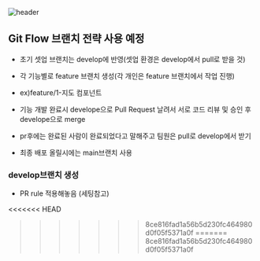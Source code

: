 ![header](https://capsule-render.vercel.app/api?type=waving&color=63a1ff&height=300&section=header&text=PocketBand&fontSize=70&animation=fadeIn&fontAlignY=38&desc=Frontend&descAlignY=60&fontColor=ffffff)


## Git Flow 브랜치 전략 사용 예정

- 초기 셋업 브랜치는 develop에 반영(셋업 환경은 develop에서 pull로 받을 것)

- 각 기능별로 feature 브랜치 생성(각 개인은 feature 브랜치에서 작업 진행)

- ex)feature/1-지도 컴포넌트

- 기능 개발 완료시 develope으로 Pull Request 날려서 서로 코드 리뷰 및 승인 후 develope으로 merge

- pr후에는 완료된 사람이 완료되었다고 말해주고 팀원은 pull로 develop에서 받기

- 최종 배포 올릴시에는 main브랜치 사용

### develop브랜치 생성

- PR rule 적용해놓음 (세팅참고) 


  

<<<<<<< HEAD
>>>>>>> 8ce816fad1a56b5d230fc464980d0f05f5371a0f
=======
>>>>>>> 8ce816fad1a56b5d230fc464980d0f05f5371a0f
